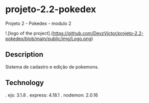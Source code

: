 # projeto-2.2-pokedex
Projeto 2 - Pokedex - modulo 2

!.[logo of the project].(https://github.com/DevzVictor/projeto-2.2-pokedex/blob/main/public/img/Logo.png)

## Description
Sistema de cadastro e edição de pokemons.

## Technology

. ejs: 3.1.8
. express: 4.18.1
. nodemon: 2.0.16
